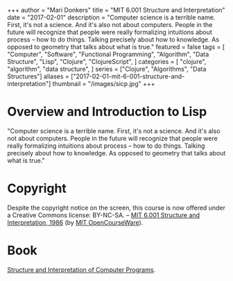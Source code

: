+++
author = "Mari Donkers"
title = "MIT 6.001 Structure and Interpretation"
date = "2017-02-01"
description = "Computer science is a terrible name. First, it's not a science. And it's also not about computers. People in the future will recognize that people were really formalizing intuitions about process – how to do things. Talking precisely about how to knowledge. As opposed to geometry that talks about what is true."
featured = false
tags = [
    "Computer",
    "Software",
    "Functional Programming",
    "Algorithm",
    "Data Structure",
    "Lisp",
    "Clojure",
    "ClojureScript",
]
categories = [
    "clojure",
    "algorithm",
    "data structure",
]
series = ["Clojure", "Algorithms", "Data Structures"]
aliases = ["2017-02-01-mit-6-001-structure-and-interpretation"]
thumbnail = "/images/sicp.jpg"
+++

# Overview and Introduction to Lisp

"Computer science is a terrible name. First, it's not a science. And it's also not about computers. People in the future will recognize that people were really formalizing intuitions about process – how to do things. Talking precisely about how to knowledge. As opposed to geometry that talks about what is true."
<!--more-->

# Copyright

Despite the copyright notice on the screen, this course is now offered under a Creative Commons license: BY-NC-SA. – [MIT 6.001 Structure and Interpretation, 1986](https://www.youtube.com/playlist?list=PL8FE88AA54363BC46) (by [MIT OpenCourseWare](https://www.youtube.com/channel/UCEBb1b%3Ci%3EL6zDS3xTUrIALZOw)).

# Book

[Structure and Interpretation of Computer Programs](https://mitpress.mit.edu/sicp/full-text/book/book.html).
